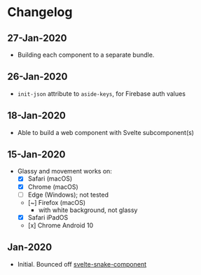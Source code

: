 # Changelog

## 27-Jan-2020

- Building each component to a separate bundle.

## 26-Jan-2020

- `init-json` attribute to `aside-keys`, for Firebase auth values

## 18-Jan-2020

- Able to build a web component with Svelte subcomponent(s)

## 15-Jan-2020

- Glassy and movement works on:
  - [x] Safari (macOS)
  - [x] Chrome (macOS)
  - [ ] Edge (Windows); not tested
  - [~] Firefox (macOS)
    - with white background, not glassy
  - [x] Safari iPadOS
  - [x] Chrome Android 10

## Jan-2020

- Initial. Bounced off [svelte-snake-component](https://github.com/gogakoreli/svelte-snake-web-component)
